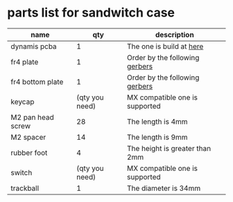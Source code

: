 # parts list for sandwitch case
|name|qty|description|
|---|---|---|
|dynamis pcba|1|The one is build at [here](https://github.com/bbrfkr/dynamis-keyboard/blob/main/BUILD.md)|
|fr4 plate|1|Order by the following [gerbers](https://github.com/bbrfkr/dynamis-keyboard/tree/main/plate/gerbers)|
|fr4 bottom plate|1|Order by the following [gerbers](https://github.com/bbrfkr/dynamis-keyboard/tree/main/case/sandwitch/gerbers)|
|keycap|(qty you need)|MX compatible one is supported|
|M2 pan head screw|28|The length is 4mm|
|M2 spacer|14|The length is 9mm|
|rubber foot|4|The height is greater than 2mm|
|switch|(qty you need)|MX compatible one is supported|
|trackball|1|The diameter is 34mm|

